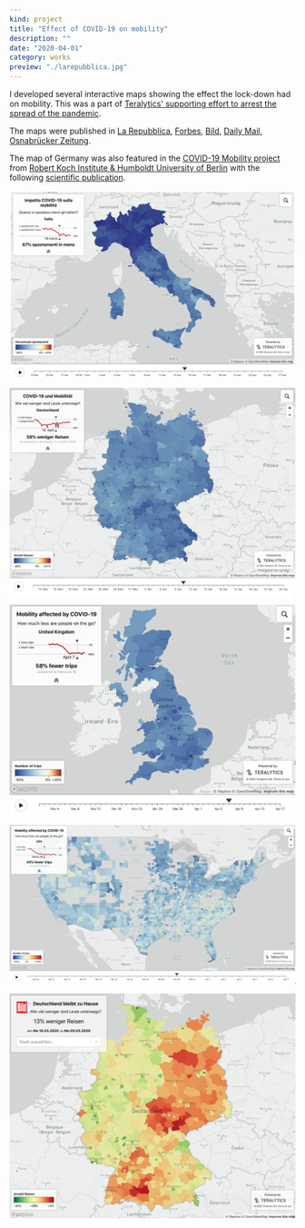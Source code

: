 ```yaml
---
kind: project
title: "Effect of COVID-19 on mobility"
description: ""
date: "2020-04-01"
category: works
preview: "./larepubblica.jpg"
---
```

I developed several interactive maps showing the effect the lock-down had on mobility. 
This was a part of 
[Teralytics' supporting effort to arrest the spread of the pandemic](https://www.teralytics.net/mobility-and-covid-19/).

The maps were published in
[La Repubblica](https://lab.gedidigital.it/repubblica/2020/cronaca/coronavirus-mappa-italia-impatto-sulla-mobilita/?ref=RHPPLF-BH-I252606083-C8-P3-S1.8-T1%E2%80%A6),
[Forbes](https://www.forbes.com/sites/jeremybogaisky/2020/04/14/coronavirus-united-states-movement-map/#3d1941615d2f), 
[Bild](https://www.bild.de/news/inland/news-inland/corona-krise-interaktive-karte-26prozent-weniger-bewegungen-69569116.bild.html),
[Daily Mail](https://www.dailymail.co.uk/news/article-8222805/Map-shows-peoples-movements-dropped-87-parts-lockdown.html),
[Osnabrücker Zeitung](https://www.noz.de/deutschland-welt/gut-zu-wissen/artikel/2035155/interaktive-landkarte-so-sehr-steht-deutschland-still).

The map of Germany was also featured in the 
[COVID-19 Mobility project](http://rocs.hu-berlin.de/covid-19-mobility/)
 from [Robert Koch Institute & Humboldt University of Berlin](http://rocs.hu-berlin.de/covid-19-mobility/team/)
 with the following [scientific publication](https://arxiv.org/pdf/2007.01583.pdf).

[![](./it.png)](https://larepubblica.mobility-covid19.teralytics.net/)

[![](./de.png)](https://mobility-covid19.teralytics.net/?dataset=de)

[![](./uk.png)](https://mobility-covid19.teralytics.net/?dataset=uk)

[![](./us.png)](http://forbes.mobility-covid19.teralytics.net/)

[![](./bild-de.png)](https://deutschland-bleibt-zu-hause.teralytics.net/)




